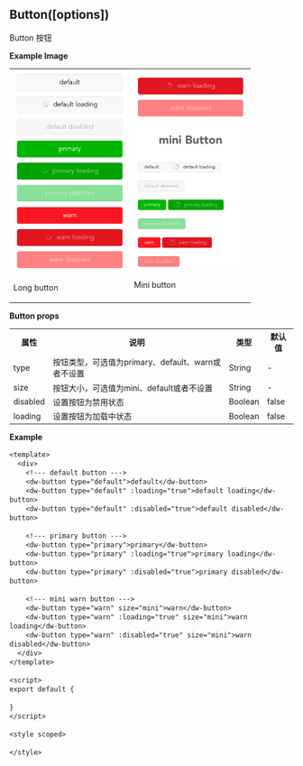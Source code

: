 <a name="button"></a>

## Button([options])
Button 按钮

**Example Image** 

<table border="0">
    <tr>
        <td>
            <img alt="Long button" src="./images/button_long.png" width="200" />
            <p>Long button</p>
        </td>
        <td>
            <img alt="Mini button" src="./images/button_mini.png" width=200 />
            <p>Mini button</p>
        </td>
    </tr>
</table>


**Button props**

<table border="0" style="font-size: 14px;">
    <tr>
      <th>属性</th>
      <th>说明</th>
      <th>类型</th>
      <th>默认值</th>
    </tr>
    <tr>
        <td>type</td>
        <td>按钮类型，可选值为primary、default、warn或者不设置</td>
        <td>String</td>
        <td>-</td>
    </tr>
    <tr>
        <td>size</td>
        <td>按钮大小，可选值为mini、default或者不设置</td>
        <td>String</td>
        <td>-</td>
    </tr>
    <tr>
        <td>disabled</td>
        <td>设置按钮为禁用状态</td>
        <td>Boolean</td>
        <td>false</td>
    </tr>
    <tr>
        <td>loading</td>
        <td>设置按钮为加载中状态</td>
        <td>Boolean</td>
        <td>false</td>
    </tr>
</table>

**Example**  

```
<template>
  <div>
    <!--- default button --->
    <dw-button type="default">default</dw-button>
    <dw-button type="default" :loading="true">default loading</dw-button>
    <dw-button type="default" :disabled="true">default disabled</dw-button>
    
    <!--- primary button --->
    <dw-button type="primary">primary</dw-button>
    <dw-button type="primary" :loading="true">primary loading</dw-button>
    <dw-button type="primary" :disabled="true">primary disabled</dw-button>
    
    <!--- mini warn button --->
    <dw-button type="warn" size="mini">warn</dw-button>
    <dw-button type="warn" :loading="true" size="mini">warn loading</dw-button>
    <dw-button type="warn" :disabled="true" size="mini">warn disabled</dw-button>
  </div>
</template>

<script>
export default {

}
</script>

<style scoped>

</style>

```


